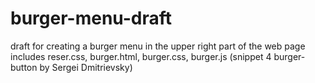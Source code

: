 # burger-menu-draft
draft for creating a burger menu in the upper right part of the web page
includes reser.css, burger.html, burger.css, burger.js (snippet 4 burger-button by Sergei Dmitrievsky)
